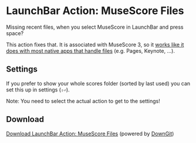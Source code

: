 # LaunchBar Action: MuseScore Files

Missing recent files, when you select MuseScore in LaunchBar and press space? 

This action fixes that. It is associated with MuseScore 3, so it [works like it does with most native apps that handle files](https://youtu.be/lLZgKIthbOk?t=82) (e.g. Pages, Keynote, …). 

## Settings
If you prefer to show your whole scores folder (sorted by last used) you can set this up in settings  (`⇧⏎`). 

Note: You need to select the actual action to get to the settings! 

## Download

[Download LaunchBar Action: MuseScore Files](https://minhaskamal.github.io/DownGit/#/home?url=https://github.com/Ptujec/LaunchBar/tree/master/MuseScore-Action) (powered by [DownGit](https://github.com/MinhasKamal/DownGit))
